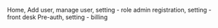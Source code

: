 Home, Add user, manage user, setting - role admin
registration, setting - front desk
Pre-auth, setting - billing
